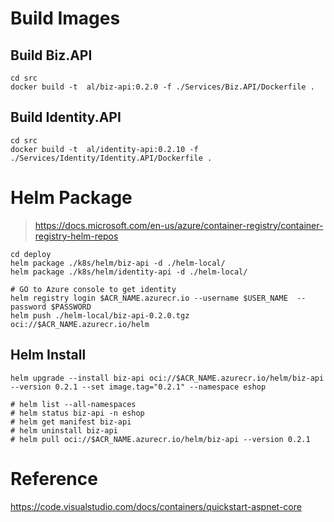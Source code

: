 # Build Images

## Build Biz.API
```
cd src
docker build -t  al/biz-api:0.2.0 -f ./Services/Biz.API/Dockerfile .
```

##  Build Identity.API
```
cd src
docker build -t  al/identity-api:0.2.10 -f ./Services/Identity/Identity.API/Dockerfile .
```

# Helm Package
> https://docs.microsoft.com/en-us/azure/container-registry/container-registry-helm-repos

```
cd deploy
helm package ./k8s/helm/biz-api -d ./helm-local/
helm package ./k8s/helm/identity-api -d ./helm-local/

# GO to Azure console to get identity
helm registry login $ACR_NAME.azurecr.io --username $USER_NAME  --password $PASSWORD  
helm push ./helm-local/biz-api-0.2.0.tgz oci://$ACR_NAME.azurecr.io/helm
```
## Helm Install
```
helm upgrade --install biz-api oci://$ACR_NAME.azurecr.io/helm/biz-api --version 0.2.1 --set image.tag="0.2.1" --namespace eshop 

# helm list --all-namespaces
# helm status biz-api -n eshop
# helm get manifest biz-api
# helm uninstall biz-api
# helm pull oci://$ACR_NAME.azurecr.io/helm/biz-api --version 0.2.1
```
# Reference
https://code.visualstudio.com/docs/containers/quickstart-aspnet-core